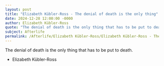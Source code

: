 ```yaml
---
layout: post
title: "Elizabeth Kübler-Ross - The denial of death is the only thing"
date: 2024-12-28 12:00:00 -0000
author: Elizabeth Kübler-Ross
quote: "The denial of death is the only thing that has to be put to death."
subject: Afterlife
permalink: /Afterlife/Elizabeth Kübler-Ross/Elizabeth Kübler-Ross - The denial of death is the only thing
---
```


The denial of death is the only thing that has to be put to death.

- Elizabeth Kübler-Ross
